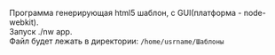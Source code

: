 Программа генерирующая html5 шаблон, с GUI(платформа - node-webkit). <br>
Запуск ./nw app. <br>
Файл будет лежать в директории: <code>/home/usrname/Шаблоны</code>
